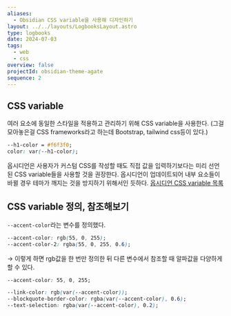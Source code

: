 ```yaml
---
aliases:
  - Obsidian CSS variable을 사용해 디자인하기
layout: ../../layouts/LogbooksLayout.astro
type: logbooks
date: 2024-07-03
tags:
  - web
  - css
overview: false
projectId: obsidian-theme-agate
sequence: 2
---
```

## CSS variable
여러 요소에 동일한 스타일을 적용하고 관리하기 위해 CSS variable을 사용한다. (그걸 모아놓은걸 CSS frameworks라고 하는데 Bootstrap, tailwind css등이 있다.)
```css
--h1-color = #f6f3f0;
color: var(--h1-color);
```

옵시디언은 사용자가 커스텀 CSS를 작성할 때도 직접 값을 입력하기보다는 미리 선언된 CSS variable들을 사용할 것을 권장한다. 옵시디언이 업데이트되어 내부 요소들이 바뀔 경우 테마가 깨지는 것을 방지하기 위해서인 듯하다. [옵시디언 CSS variable 목록](https://docs.obsidian.md/Reference/CSS+variables/CSS+variables)

## CSS variable 정의, 참조해보기
`--accent-color`라는 변수를 정의했다.
```css
--accent-color: rgb(55, 0, 255);
--accent-color-2: rgba(55, 0, 255, 0.6);
```

→ 이렇게 하면 rgb값을 한 번만 정의한 뒤 다른 변수에서 참조할 때 알파값을 다양하게 할 수 있다.
```css
--accent-color: 55, 0, 255;

--link-color: rgb(var(--accent-color));
--blockquote-border-color: rgba(var(--accent-color), 0.6);
--text-selection: rgba(var(--accent-color), 0.2);
```